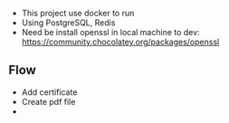 - This project use docker to run
- Using PostgreSQL, Redis
- Need be install openssl in local machine to dev: https://community.chocolatey.org/packages/openssl

## Flow

- Add certificate
- Create pdf file
- 